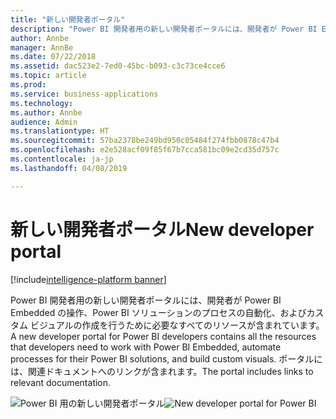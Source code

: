 ```yaml
---
title: "新しい開発者ポータル"
description: "Power BI 開発者用の新しい開発者ポータルには、開発者が Power BI Embedded の操作、Power BI ソリューションのプロセスの自動化、およびカスタム ビジュアルの作成を行うために必要なすべてのリソースが含まれます。"
author: Annbe
manager: AnnBe
ms.date: 07/22/2018
ms.assetid: dac523e2-7ed0-45bc-b093-c3c73ce4cce6
ms.topic: article
ms.prod: 
ms.service: business-applications
ms.technology: 
ms.author: Annbe
audience: Admin
ms.translationtype: HT
ms.sourcegitcommit: 57ba2378be249bd950c05484f274fbb0878c47b4
ms.openlocfilehash: e2e528acf09f85f67b7cca581bc09e2cd35d757c
ms.contentlocale: ja-jp
ms.lasthandoff: 04/08/2019

---
```

# <a name="new-developer-portal"></a><span data-ttu-id="eba93-103">新しい開発者ポータル</span><span class="sxs-lookup"><span data-stu-id="eba93-103">New developer portal</span></span>

[!include[intelligence-platform banner](../../includes/intelligence-platform.md)]




<span data-ttu-id="eba93-104">Power BI 開発者用の新しい開発者ポータルには、開発者が Power BI Embedded の操作、Power BI ソリューションのプロセスの自動化、およびカスタム ビジュアルの作成を行うために必要なすべてのリソースが含まれています。</span><span class="sxs-lookup"><span data-stu-id="eba93-104">A new developer portal for Power BI developers contains all the resources that developers need to work with Power BI Embedded, automate processes for their Power BI solutions, and build custom visuals.</span></span> <span data-ttu-id="eba93-105">ポータルには、関連ドキュメントへのリンクが含まれます。</span><span class="sxs-lookup"><span data-stu-id="eba93-105">The portal includes links to relevant documentation.</span></span>

<span data-ttu-id="eba93-106">![](media/new-developer-portal-1.png "Power BI 用の新しい開発者ポータル")</span><span class="sxs-lookup"><span data-stu-id="eba93-106">![](media/new-developer-portal-1.png "New developer portal for Power BI")</span></span>


